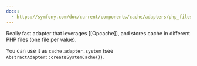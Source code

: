 ```yaml
---
docs:
  - https://symfony.com/doc/current/components/cache/adapters/php_files_adapter.html
---
```

Really fast adapter that leverages [[Opcache]], and stores cache in different PHP files (one file per value).

You can use it as `cache.adapter.system` 
(see `AbstractAdapter::createSystemCache()`).
